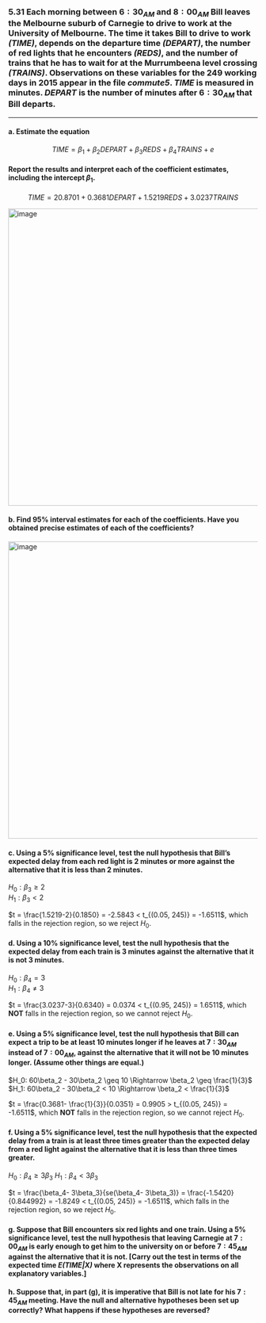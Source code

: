 ### 5.31 Each morning between $6:30_{AM}$ and $8:00_{AM}$ Bill leaves the Melbourne suburb of Carnegie to drive to work at the University of Melbourne. The time it takes Bill to drive to work *(TIME)*, depends on the departure time *(DEPART)*, the number of red lights that he encounters *(REDS)*, and the number of trains that he has to wait for at the Murrumbeena level crossing *(TRAINS)*. Observations on these variables for the 249 working days in 2015 appear in the file *commute5*. *TIME* is measured in minutes. *DEPART* is the number of minutes after  $6:30_{AM}$ that Bill departs.
---

#### a. Estimate the equation
$$
TIME = \beta_1 + \beta_2DEPART + \beta_3REDS + \beta_4TRAINS + e
$$
#### Report the results and interpret each of the coefficient estimates, including the intercept $\beta_1$.

$$
TIME = 20.8701 + 0.3681DEPART + 1.5219REDS + 3.0237TRAINS
$$

<img width="600" alt="image" src="https://github.com/user-attachments/assets/b9ae8e43-fc63-43d5-9fba-f35a1599fb7c" />


#### b. Find 95% interval estimates for each of the coefficients. Have you obtained precise estimates of each of the coefficients?

<img width="600" alt="image" src="https://github.com/user-attachments/assets/f570a8ee-d1e2-44cc-bb3d-bd8c4bc29cea" />

#### c. Using a 5% significance level, test the null hypothesis that Bill’s expected delay from each red light is 2 minutes or more against the alternative that it is less than 2 minutes.

$H_0: \beta_3 \geq 2$    
$H_1: \beta_3 < 2$    

$t = \frac{1.5219-2}{0.1850} = -2.5843 < t_{(0.05, 245)} = -1.6511$, which falls in the rejection region, so we reject $H_0$. 

#### d. Using a 10% significance level, test the null hypothesis that the expected delay from each train is 3 minutes against the alternative that it is not 3 minutes.

$H_0: \beta_4 = 3$    
$H_1: \beta_4 \neq 3$    

$t = \frac{3.0237-3}{0.6340} = 0.0374 < t_{(0.95, 245)} = 1.6511$, which **NOT** falls in the rejection region, so we cannot reject $H_0$. 

#### e. Using a 5% significance level, test the null hypothesis that Bill can expect a trip to be at least 10 minutes longer if he leaves at $7:30_{AM}$ instead of $7:00_{AM}$, against the alternative that it will not be 10 minutes longer. (Assume other things are equal.)

$H_0: 60\beta_2 - 30\beta_2 \geq 10 \Rightarrow \beta_2 \geq \frac{1}{3}$       
$H_1: 60\beta_2 - 30\beta_2 < 10 \Rightarrow \beta_2 < \frac{1}{3}$    

$t = \frac{0.3681- \frac{1}{3}}{0.0351} = 0.9905 > t_{(0.05, 245)} = -1.6511$, which **NOT** falls in the rejection region, so we cannot reject $H_0$. 

#### f. Using a 5% significance level, test the null hypothesis that the expected delay from a train is at least three times greater than the expected delay from a red light against the alternative that it is less than three times greater.

$H_0: \beta_4 \geq 3\beta_3$ 
$H_1: \beta_4 < 3\beta_3$    

$t = \frac{\beta_4- 3\beta_3}{se(\beta_4- 3\beta_3)} = \frac{-1.5420}{0.844992} = -1.8249 < t_{(0.05, 245)} = -1.6511$, which falls in the rejection region, so we reject $H_0$.

#### g. Suppose that Bill encounters six red lights and one train. Using a 5% significance level, test the null hypothesis that leaving Carnegie at $7:00_{AM}$ is early enough to get him to the university on or before $7:45_{AM}$ against the alternative that it is not. [Carry out the test in terms of the expected time *E(TIME|X)* where X represents the observations on all explanatory variables.]

#### h. Suppose that, in part (g), it is imperative that Bill is not late for his $7:45_{AM}$ meeting. Have the null and alternative hypotheses been set up correctly? What happens if these hypotheses are reversed?
